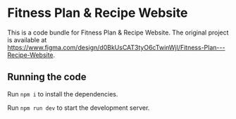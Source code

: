 
  # Fitness Plan & Recipe Website

  This is a code bundle for Fitness Plan & Recipe Website. The original project is available at https://www.figma.com/design/d0BkUsCAT3tyO6cTwinWjl/Fitness-Plan---Recipe-Website.

  ## Running the code

  Run `npm i` to install the dependencies.

  Run `npm run dev` to start the development server.
  